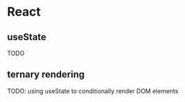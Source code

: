 # React
## useState
TODO

## ternary rendering
TODO: using useState to conditionally render DOM elements